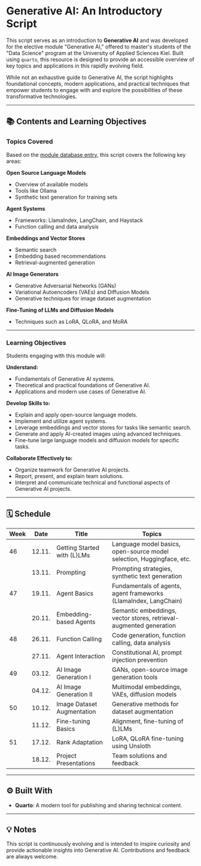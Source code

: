 # Generative AI: An Introductory Script

This script serves as an introduction to **Generative AI** and was developed for the elective module "Generative AI," offered to master's students of the "Data Science" program at the University of Applied Sciences Kiel. Built using `quarto`, this resource is designed to provide an accessible overview of key topics and applications in this rapidly evolving field.

While not an exhaustive guide to Generative AI, the script highlights foundational concepts, modern applications, and practical techniques that empower students to engage with and explore the possibilities of these transformative technologies.

---

## 📚 Contents and Learning Objectives

### Topics Covered
Based on the [module database entry](https://moduldatenbank.fh-kiel.de/de-DE/Module/Details/762426b4-8da1-468e-b89a-98263c047d27?versionId=1), this script covers the following key areas:

**Open Source Language Models**
- Overview of available models
- Tools like Ollama
- Synthetic text generation for training sets

**Agent Systems**
- Frameworks: LlamaIndex, LangChain, and Haystack
- Function calling and data analysis

**Embeddings and Vector Stores**
- Semantic search
- Embedding based recommendations
- Retrieval-augmented generation

**AI Image Generators**
- Generative Adversarial Networks (GANs)
- Variational Autoencoders (VAEs) and Diffusion Models
- Generative techniques for image dataset augmentation

**Fine-Tuning of LLMs and Diffusion Models**
- Techniques such as LoRA, QLoRA, and MoRA

---

### Learning Objectives
Students engaging with this module will:

**Understand:**
- Fundamentals of Generative AI systems.
- Theoretical and practical foundations of Generative AI.
- Applications and modern use cases of Generative AI.

**Develop Skills to:**
- Explain and apply open-source language models.
- Implement and utilize agent systems.
- Leverage embeddings and vector stores for tasks like semantic search.
- Generate and apply AI-created images using advanced techniques.
- Fine-tune large language models and diffusion models for specific tasks.

**Collaborate Effectively to:**
- Organize teamwork for Generative AI projects.
- Report, present, and explain team solutions.
- Interpret and communicate technical and functional aspects of Generative AI projects.

---

## 🗓 Schedule

| Week | Date       | Title                      | Topics                                                                 |
|------|------------|----------------------------|------------------------------------------------------------------------|
| 46   | 12.11.     | Getting Started with (L)LMs| Language model basics, open-source model selection, Huggingface, etc. |
|      | 13.11.     | Prompting                  | Prompting strategies, synthetic text generation                       |
| 47   | 19.11.     | Agent Basics               | Fundamentals of agents, agent frameworks (LlamaIndex, LangChain)      |
|      | 20.11.     | Embedding-based Agents     | Semantic embeddings, vector stores, retrieval-augmented generation    |
| 48   | 26.11.     | Function Calling           | Code generation, function calling, data analysis                      |
|      | 27.11.     | Agent Interaction          | Constitutional AI, prompt injection prevention                        |
| 49   | 03.12.     | AI Image Generation I      | GANs, open-source image generation tools                              |
|      | 04.12.     | AI Image Generation II     | Multimodal embeddings, VAEs, diffusion models                         |
| 50   | 10.12.     | Image Dataset Augmentation | Generative methods for dataset augmentation                           |
|      | 11.12.     | Fine-tuning Basics         | Alignment, fine-tuning of (L)LMs                                      |
| 51   | 17.12.     | Rank Adaptation            | LoRA, QLoRA fine-tuning using Unsloth                                 |
|      | 18.12.     | Project Presentations      | Team solutions and feedback                                           |

---

## ⚙️ Built With
- **Quarto**: A modern tool for publishing and sharing technical content.

---

## 💡 Notes
This script is continuously evolving and is intended to inspire curiosity and provide actionable insights into Generative AI. Contributions and feedback are always welcome.